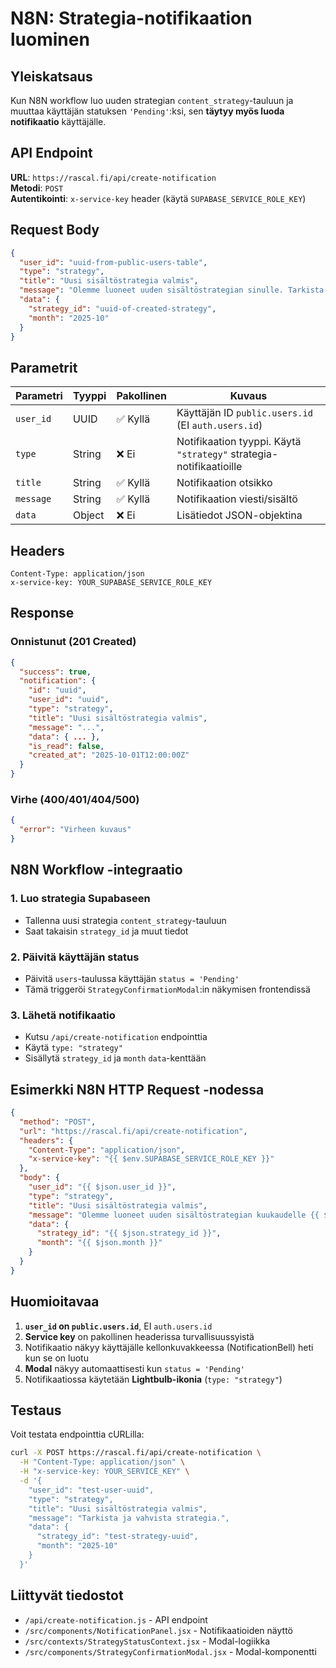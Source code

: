 # N8N: Strategia-notifikaation luominen

## Yleiskatsaus

Kun N8N workflow luo uuden strategian `content_strategy`-tauluun ja muuttaa käyttäjän statuksen `'Pending'`:ksi, sen **täytyy myös luoda notifikaatio** käyttäjälle.

## API Endpoint

**URL**: `https://rascal.fi/api/create-notification`  
**Metodi**: `POST`  
**Autentikointi**: `x-service-key` header (käytä `SUPABASE_SERVICE_ROLE_KEY`)

## Request Body

```json
{
  "user_id": "uuid-from-public-users-table",
  "type": "strategy",
  "title": "Uusi sisältöstrategia valmis",
  "message": "Olemme luoneet uuden sisältöstrategian sinulle. Tarkista ja vahvista strategia ennen sisällön generointia.",
  "data": {
    "strategy_id": "uuid-of-created-strategy",
    "month": "2025-10"
  }
}
```

## Parametrit

| Parametri | Tyyppi | Pakollinen | Kuvaus |
|-----------|--------|------------|---------|
| `user_id` | UUID | ✅ Kyllä | Käyttäjän ID `public.users.id` (EI `auth.users.id`) |
| `type` | String | ❌ Ei | Notifikaation tyyppi. Käytä `"strategy"` strategia-notifikaatioille |
| `title` | String | ✅ Kyllä | Notifikaation otsikko |
| `message` | String | ✅ Kyllä | Notifikaation viesti/sisältö |
| `data` | Object | ❌ Ei | Lisätiedot JSON-objektina |

## Headers

```http
Content-Type: application/json
x-service-key: YOUR_SUPABASE_SERVICE_ROLE_KEY
```

## Response

### Onnistunut (201 Created)

```json
{
  "success": true,
  "notification": {
    "id": "uuid",
    "user_id": "uuid",
    "type": "strategy",
    "title": "Uusi sisältöstrategia valmis",
    "message": "...",
    "data": { ... },
    "is_read": false,
    "created_at": "2025-10-01T12:00:00Z"
  }
}
```

### Virhe (400/401/404/500)

```json
{
  "error": "Virheen kuvaus"
}
```

## N8N Workflow -integraatio

### 1. Luo strategia Supabaseen
- Tallenna uusi strategia `content_strategy`-tauluun
- Saat takaisin `strategy_id` ja muut tiedot

### 2. Päivitä käyttäjän status
- Päivitä `users`-taulussa käyttäjän `status = 'Pending'`
- Tämä triggeröi `StrategyConfirmationModal`:in näkymisen frontendissä

### 3. Lähetä notifikaatio
- Kutsu `/api/create-notification` endpointtia
- Käytä `type: "strategy"`
- Sisällytä `strategy_id` ja `month` `data`-kenttään

## Esimerkki N8N HTTP Request -nodessa

```json
{
  "method": "POST",
  "url": "https://rascal.fi/api/create-notification",
  "headers": {
    "Content-Type": "application/json",
    "x-service-key": "{{ $env.SUPABASE_SERVICE_ROLE_KEY }}"
  },
  "body": {
    "user_id": "{{ $json.user_id }}",
    "type": "strategy",
    "title": "Uusi sisältöstrategia valmis",
    "message": "Olemme luoneet uuden sisältöstrategian kuukaudelle {{ $json.month }}. Tarkista ja vahvista strategia ennen sisällön generointia.",
    "data": {
      "strategy_id": "{{ $json.strategy_id }}",
      "month": "{{ $json.month }}"
    }
  }
}
```

## Huomioitavaa

1. **`user_id` on `public.users.id`**, EI `auth.users.id`
2. **Service key** on pakollinen headerissa turvallisuussyistä
3. Notifikaatio näkyy käyttäjälle kellonkuvakkeessa (NotificationBell) heti kun se on luotu
4. **Modal** näkyy automaattisesti kun `status = 'Pending'`
5. Notifikaatiossa käytetään **Lightbulb-ikonia** (`type: "strategy"`)

## Testaus

Voit testata endpointtia cURLilla:

```bash
curl -X POST https://rascal.fi/api/create-notification \
  -H "Content-Type: application/json" \
  -H "x-service-key: YOUR_SERVICE_KEY" \
  -d '{
    "user_id": "test-user-uuid",
    "type": "strategy",
    "title": "Uusi sisältöstrategia valmis",
    "message": "Tarkista ja vahvista strategia.",
    "data": {
      "strategy_id": "test-strategy-uuid",
      "month": "2025-10"
    }
  }'
```

## Liittyvät tiedostot

- `/api/create-notification.js` - API endpoint
- `/src/components/NotificationPanel.jsx` - Notifikaatioiden näyttö
- `/src/contexts/StrategyStatusContext.jsx` - Modal-logiikka
- `/src/components/StrategyConfirmationModal.jsx` - Modal-komponentti

